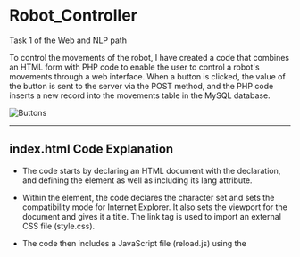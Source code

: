 # Robot_Controller
Task 1 of the Web and NLP path

To control the movements of the robot, I have created a code that combines an HTML form with PHP code to enable the user to control a robot's movements through a web interface. When a button is clicked, the value of the button is sent to the server via the POST method, and the PHP code inserts a new record into the movements table in the MySQL database.

![Buttons](https://github.com/iidabawaj/Robot_Controller/assets/139181626/6e93abb4-a837-498e-9aea-61ac059f03a7)

***
## index.html Code Explanation 
* The code starts by declaring an HTML document with the <!DOCTYPE html> declaration, and defining the <html> element as well as including its lang attribute.

* Within the <head> element, the code declares the character set and sets the compatibility mode for Internet Explorer. It also sets the viewport for the document and gives it a title. The link tag is used to import an external CSS file (style.css).

* The code then includes a JavaScript file (reload.js) using the <script> tag with the defer attribute. This attribute ensures that the script is executed after the page has finished parsing.

* Within the <body> element, an HTML form is defined using the <form> element. The action attribute is set to "connect.php", which means that when one of the buttons is clicked, the form data will be submitted to the connect.php file using the HTTP POST method.

* The form contains a container (<div class="container">) with five buttons. Each button has a type attribute of submit, which means that when the button is clicked, the form will be submitted. The name attribute is set to D, which is used to identify which button was pressed. The value attribute specifies the direction that the robot should move.

* The buttons are styled using CSS classes (btnLeft, btnRight, etc.) and contain icons from the Ionicons library, which are imported using two <script> tags at the end of the document. The ion-icon element is used to display the icons within the buttons.

* The script tags at the end of the document import the Ionicons library, which is used to display the icons in the buttons. The first script tag is used to load the ECMAScript module version of the library, while the second script tag is used to load the fallback version for browsers that don't support modules.


## connect.php Code Explanation 
* The code starts by defining variables for the credentials needed to connect to a MySQL database: $servername, $username, $password, and $dbname.

* The mysqli_connect() function is called to establish a connection to the database. If the connection fails, the code calls die() function to terminate the script and display the error message.

* The if statement checks if the $_POST array contains a key called D. If it does, the value of that key is assigned to $De variable.

* The $sql variable stores an SQL query that inserts a new record into the movements table with the value of $De variable in the directions column.
  
![Database](https://github.com/iidabawaj/Robot_Controller/assets/139181626/468f65ac-7dbe-4552-93ef-e09f330b36b1)

* The mysqli_query() function executes the SQL query on the database. If it is successful, the value of $De is printed. Otherwise, an error message is displayed.

* Finally, the connection to the database is closed using the mysqli_close() function.

## lastMove.php Code Explanation
This PHP code connects to a MySQL database, runs a SELECT query to retrieve the most recent movement direction from the movements table, and displays it on the web page. 

* The code first establishes a connection to the database and checks for errors.

* Then, it executes a SELECT query to retrieve data from the movements table and checks the result for errors. If the query is successful and data is returned, the code retrieves the most recent movement direction and displays it on the web page.

![LastMove](https://github.com/iidabawaj/Robot_Controller/assets/139181626/1a050eb7-b683-4f07-95c3-b015c09b2078)

* If no data is returned, the code displays a message indicating that there are no movements.

* Finally, the code closes the database connection.


## style.css Code Explanation 
This is a CSS stylesheet that defines the styles for the buttons in the HTML form. Here's a summary of the styles applied:

* The <body> element sets margin, padding, and flex properties to center the form vertically and horizontally.
  
* The container sets the margin and text-align properties for the container div that holds the buttons.
  
* The button sets the background color, padding, font size, font family, cursor, margin, transition, position, and overflow properties for all buttons.
  
* btnStop, .btnLeft, .btnRight, .btnUp, and .btnDown - set the position and border-radius properties for each button.
  
* btnLeft and .btnRight - set the text color and text alignment for the left and right buttons.
  
* btnUp and .btnDown - set the text color for the up and down buttons, and define a hover effect for those buttons using the ::before pseudo-element.
  
* buttonI sets the font size and text alignment for the button icons.
  
* button:active sets the background color for a button when it is clicked.
